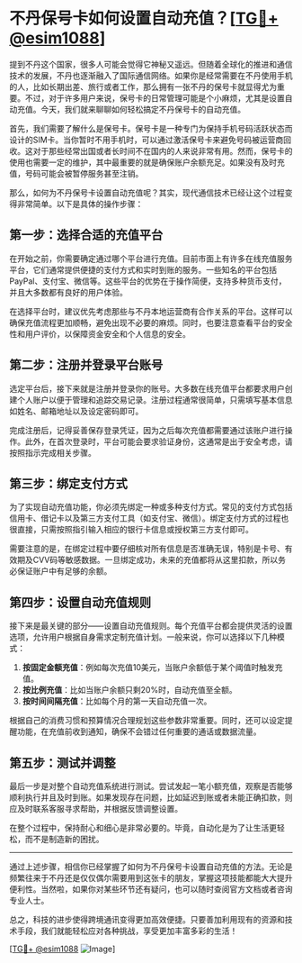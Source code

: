 # 不丹保号卡如何设置自动充值？[[TG💪+ @esim1088](https://t.me/s/esim1088)]

提到不丹这个国家，很多人可能会觉得它神秘又遥远。但随着全球化的推进和通信技术的发展，不丹也逐渐融入了国际通信网络。如果你是经常需要在不丹使用手机的人，比如长期出差、旅行或者工作，那么拥有一张不丹的保号卡就显得尤为重要。不过，对于许多用户来说，保号卡的日常管理可能是个小麻烦，尤其是设置自动充值。今天，我们就来聊聊如何轻松搞定不丹保号卡的自动充值。

首先，我们需要了解什么是保号卡。保号卡是一种专门为保持手机号码活跃状态而设计的SIM卡。当你暂时不用手机时，可以通过激活保号卡来避免号码被运营商回收。这对于那些经常出国或者长时间不在国内的人来说非常有用。然而，保号卡的使用也需要一定的维护，其中最重要的就是确保账户余额充足。如果没有及时充值，号码可能会被暂停服务甚至注销。

那么，如何为不丹保号卡设置自动充值呢？其实，现代通信技术已经让这个过程变得非常简单。以下是具体的操作步骤：

## 第一步：选择合适的充值平台

在开始之前，你需要确定通过哪个平台进行充值。目前市面上有许多在线充值服务平台，它们通常提供便捷的支付方式和实时到账的服务。一些知名的平台包括PayPal、支付宝、微信等。这些平台的优势在于操作简便，支持多种货币支付，并且大多数都有良好的用户体验。

在选择平台时，建议优先考虑那些与不丹本地运营商有合作关系的平台。这样可以确保充值流程更加顺畅，避免出现不必要的麻烦。同时，也要注意查看平台的安全性和用户评价，以保障资金安全和个人信息的安全。

## 第二步：注册并登录平台账号

选定平台后，接下来就是注册并登录你的账号。大多数在线充值平台都要求用户创建个人账户以便于管理和追踪交易记录。注册过程通常很简单，只需填写基本信息如姓名、邮箱地址以及设定密码即可。

完成注册后，记得妥善保存登录凭证，因为之后每次充值都需要通过该账户进行操作。此外，在首次登录时，平台可能会要求验证身份，这通常是出于安全考虑，请按照指示完成相关步骤。

## 第三步：绑定支付方式

为了实现自动充值功能，你必须先绑定一种或多种支付方式。常见的支付方式包括信用卡、借记卡以及第三方支付工具（如支付宝、微信）。绑定支付方式的过程也很直接，只需按照指引输入相应的银行卡信息或授权第三方支付即可。

需要注意的是，在绑定过程中要仔细核对所有信息是否准确无误，特别是卡号、有效期及CVV码等敏感数据。一旦绑定成功，未来的充值都将从这里扣款，所以务必保证账户中有足够的余额。

## 第四步：设置自动充值规则

接下来是最关键的部分——设置自动充值规则。每个充值平台都会提供灵活的设置选项，允许用户根据自身需求定制充值计划。一般来说，你可以选择以下几种模式：

1. **按固定金额充值**：例如每次充值10美元，当账户余额低于某个阈值时触发充值。
2. **按比例充值**：比如当账户余额只剩20%时，自动充值至全额。
3. **按时间间隔充值**：比如每个月的第一天自动充值一次。

根据自己的消费习惯和预算情况合理规划这些参数非常重要。同时，还可以设定提醒功能，在充值前收到通知，确保不会错过任何重要的通话或数据流量。

## 第五步：测试并调整

最后一步是对整个自动充值系统进行测试。尝试发起一笔小额充值，观察是否能够顺利执行并且及时到账。如果发现存在问题，比如延迟到账或者未能正确扣款，则应及时联系客服寻求帮助，并根据反馈调整设置。

在整个过程中，保持耐心和细心是非常必要的。毕竟，自动化是为了让生活更轻松，而不是制造新的困扰。

---

通过上述步骤，相信你已经掌握了如何为不丹保号卡设置自动充值的方法。无论是频繁往来于不丹还是仅仅偶尔需要用到这张卡的朋友，掌握这项技能都能大大提升便利性。当然啦，如果你对某些环节还有疑问，也可以随时查阅官方文档或者咨询专业人士。

总之，科技的进步使得跨境通讯变得更加高效便捷。只要善加利用现有的资源和技术手段，我们就能轻松应对各种挑战，享受更加丰富多彩的生活！

[[TG💪+ @esim1088](https://t.me/s/esim1088) ![Image](https://i.postimg.cc/4NQfJmqS/Snipaste-2025-05-13-00-14-12.png)]